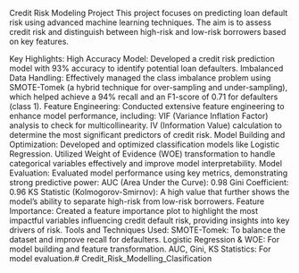 Credit Risk Modeling Project
This project focuses on predicting loan default risk using advanced machine learning techniques. The aim is to assess credit risk and distinguish between high-risk and low-risk borrowers based on key features.

Key Highlights:
High Accuracy Model: Developed a credit risk prediction model with 93% accuracy to identify potential loan defaulters.
Imbalanced Data Handling: Effectively managed the class imbalance problem using SMOTE-Tomek (a hybrid technique for over-sampling and under-sampling), which helped achieve a 94% recall and an F1-score of 0.71 for defaulters (class 1).
Feature Engineering:
Conducted extensive feature engineering to enhance model performance, including:
VIF (Variance Inflation Factor) analysis to check for multicollinearity.
IV (Information Value) calculation to determine the most significant predictors of credit risk.
Model Building and Optimization:
Developed and optimized classification models like Logistic Regression.
Utilized Weight of Evidence (WOE) transformation to handle categorical variables effectively and improve model interpretability.
Model Evaluation:
Evaluated model performance using key metrics, demonstrating strong predictive power:
AUC (Area Under the Curve): 0.98
Gini Coefficient: 0.96
KS Statistic (Kolmogorov-Smirnov): A high value that further shows the model’s ability to separate high-risk from low-risk borrowers.
Feature Importance:
Created a feature importance plot to highlight the most impactful variables influencing credit default risk, providing insights into key drivers of risk.
Tools and Techniques Used:
SMOTE-Tomek: To balance the dataset and improve recall for defaulters.
Logistic Regression & WOE: For model building and feature transformation.
AUC, Gini, KS Statistics: For model evaluation.# Credit_Risk_Modelling_Clasification
